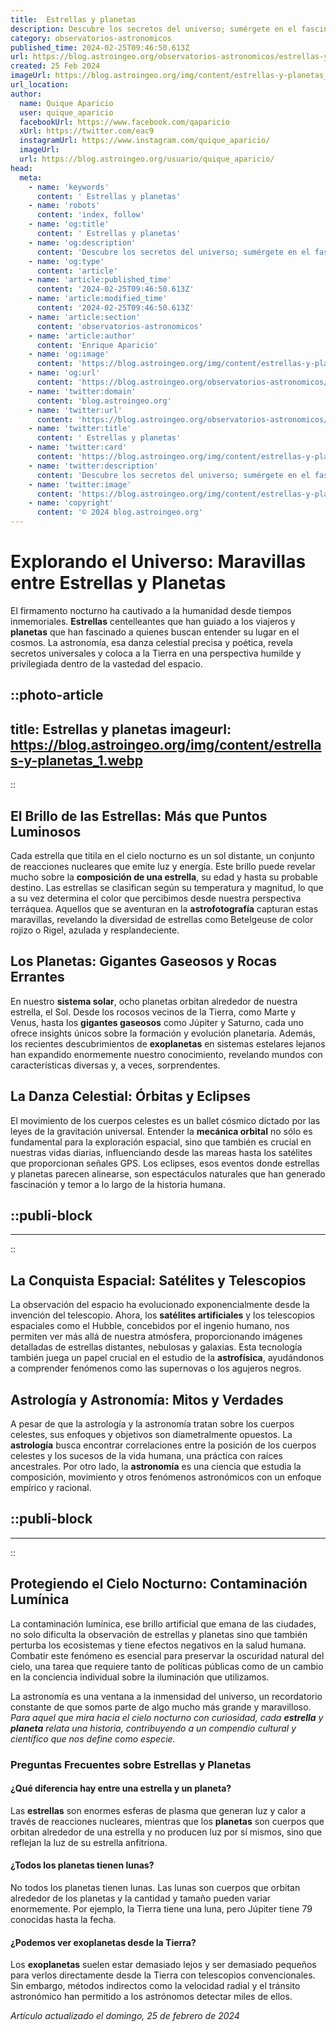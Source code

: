 ```yaml
---
title:  Estrellas y planetas
description: Descubre los secretos del universo; sumérgete en el fascinante mundo de estrellas y planetas y su impactante belleza celestial.
category: observatorios-astronomicos
published_time: 2024-02-25T09:46:50.613Z
url: https://blog.astroingeo.org/observatorios-astronomicos/estrellas-y-planetas
created: 25 Feb 2024
imageUrl: https://blog.astroingeo.org/img/content/estrellas-y-planetas_1.webp
url_location:
author:
  name: Quique Aparicio
  user: quique_aparicio
  facebookUrl: https://www.facebook.com/qaparicio
  xUrl: https://twitter.com/eac9
  instagramUrl: https://www.instagram.com/quique_aparicio/
  imageUrl: 
  url: https://blog.astroingeo.org/usuario/quique_aparicio/
head:
  meta:
    - name: 'keywords'
      content: ' Estrellas y planetas'
    - name: 'robots'
      content: 'index, follow'
    - name: 'og:title'
      content: ' Estrellas y planetas'
    - name: 'og:description'
      content: 'Descubre los secretos del universo; sumérgete en el fascinante mundo de estrellas y planetas y su impactante belleza celestial.'
    - name: 'og:type'
      content: 'article'
    - name: 'article:published_time'
      content: '2024-02-25T09:46:50.613Z'
    - name: 'article:modified_time'
      content: '2024-02-25T09:46:50.613Z'
    - name: 'article:section'
      content: 'observatorios-astronomicos'
    - name: 'article:author'
      content: 'Enrique Aparicio'
    - name: 'og:image'
      content: 'https://blog.astroingeo.org/img/content/estrellas-y-planetas_1.webp'
    - name: 'og:url'
      content: 'https://blog.astroingeo.org/observatorios-astronomicos/estrellas-y-planetas'
    - name: 'twitter:domain'
      content: 'blog.astroingeo.org'
    - name: 'twitter:url'
      content: 'https://blog.astroingeo.org/observatorios-astronomicos/estrellas-y-planetas'
    - name: 'twitter:title'
      content: ' Estrellas y planetas'
    - name: 'twitter:card'
      content: 'https://blog.astroingeo.org/img/content/estrellas-y-planetas_1.webp'
    - name: 'twitter:description'
      content: 'Descubre los secretos del universo; sumérgete en el fascinante mundo de estrellas y planetas y su impactante belleza celestial.'
    - name: 'twitter:image'
      content: 'https://blog.astroingeo.org/img/content/estrellas-y-planetas_1.webp'
    - name: 'copyright'
      content: '© 2024 blog.astroingeo.org'
---
```

# Explorando el Universo: Maravillas entre Estrellas y Planetas

El firmamento nocturno ha cautivado a la humanidad desde tiempos inmemoriales. **Estrellas** centelleantes que han guiado a los viajeros y **planetas** que han fascinado a quienes buscan entender su lugar en el cosmos. La astronomía, esa danza celestial precisa y poética, revela secretos universales y coloca a la Tierra en una perspectiva humilde y privilegiada dentro de la vastedad del espacio. 


::photo-article
---
title:  Estrellas y planetas
imageurl: https://blog.astroingeo.org/img/content/estrellas-y-planetas_1.webp
---
::


## El Brillo de las Estrellas: Más que Puntos Luminosos

Cada estrella que titila en el cielo nocturno es un sol distante, un conjunto de reacciones nucleares que emite luz y energía. Este brillo puede revelar mucho sobre la **composición de una estrella**, su edad y hasta su probable destino. Las estrellas se clasifican según su temperatura y magnitud, lo que a su vez determina el color que percibimos desde nuestra perspectiva terráquea. Aquellos que se aventuran en la **astrofotografía** capturan estas maravillas, revelando la diversidad de estrellas como Betelgeuse de color rojizo o Rigel, azulada y resplandeciente.

## Los Planetas: Gigantes Gaseosos y Rocas Errantes

En nuestro **sistema solar**, ocho planetas orbitan alrededor de nuestra estrella, el Sol. Desde los rocosos vecinos de la Tierra, como Marte y Venus, hasta los **gigantes gaseosos** como Júpiter y Saturno, cada uno ofrece insights únicos sobre la formación y evolución planetaria. Además, los recientes descubrimientos de **exoplanetas** en sistemas estelares lejanos han expandido enormemente nuestro conocimiento, revelando mundos con características diversas y, a veces, sorprendentes.

## La Danza Celestial: Órbitas y Eclipses

El movimiento de los cuerpos celestes es un ballet cósmico dictado por las leyes de la gravitación universal. Entender la **mecánica orbital** no sólo es fundamental para la exploración espacial, sino que también es crucial en nuestras vidas diarias, influenciando desde las mareas hasta los satélites que proporcionan señales GPS. Los eclipses, esos eventos donde estrellas y planetas parecen alinearse, son espectáculos naturales que han generado fascinación y temor a lo largo de la historia humana.


  ::publi-block
  ---
  ---
  ::
  
  
## La Conquista Espacial: Satélites y Telescopios

La observación del espacio ha evolucionado exponencialmente desde la invención del telescopio. Ahora, los **satélites artificiales** y los telescopios espaciales como el Hubble, concebidos por el ingenio humano, nos permiten ver más allá de nuestra atmósfera, proporcionando imágenes detalladas de estrellas distantes, nebulosas y galaxias. Esta tecnología también juega un papel crucial en el estudio de la **astrofísica**, ayudándonos a comprender fenómenos como las supernovas o los agujeros negros.

## Astrología y Astronomía: Mitos y Verdades

A pesar de que la astrología y la astronomía tratan sobre los cuerpos celestes, sus enfoques y objetivos son diametralmente opuestos. La **astrología** busca encontrar correlaciones entre la posición de los cuerpos celestes y los sucesos de la vida humana, una práctica con raíces ancestrales. Por otro lado, la **astronomía** es una ciencia que estudia la composición, movimiento y otros fenómenos astronómicos con un enfoque empírico y racional.


  ::publi-block
  ---
  ---
  ::
  
  
## Protegiendo el Cielo Nocturno: Contaminación Lumínica

La contaminación lumínica, ese brillo artificial que emana de las ciudades, no solo dificulta la observación de estrellas y planetas sino que también perturba los ecosistemas y tiene efectos negativos en la salud humana. Combatir este fenómeno es esencial para preservar la oscuridad natural del cielo, una tarea que requiere tanto de políticas públicas como de un cambio en la conciencia individual sobre la iluminación que utilizamos.

La astronomía es una ventana a la inmensidad del universo, un recordatorio constante de que somos parte de algo mucho más grande y maravilloso. *Para aquel que mira hacia el cielo nocturno con curiosidad, cada **estrella** y **planeta** relata una historia, contribuyendo a un compendio cultural y científico que nos define como especie.*

### Preguntas Frecuentes sobre Estrellas y Planetas

#### ¿Qué diferencia hay entre una estrella y un planeta?
Las **estrellas** son enormes esferas de plasma que generan luz y calor a través de reacciones nucleares, mientras que los **planetas** son cuerpos que orbitan alrededor de una estrella y no producen luz por sí mismos, sino que reflejan la luz de su estrella anfitriona.

#### ¿Todos los planetas tienen lunas?
No todos los planetas tienen lunas. Las lunas son cuerpos que orbitan alrededor de los planetas y la cantidad y tamaño pueden variar enormemente. Por ejemplo, la Tierra tiene una luna, pero Júpiter tiene 79 conocidas hasta la fecha.

#### ¿Podemos ver exoplanetas desde la Tierra?
Los **exoplanetas** suelen estar demasiado lejos y ser demasiado pequeños para verlos directamente desde la Tierra con telescopios convencionales. Sin embargo, métodos indirectos como la velocidad radial y el tránsito astronómico han permitido a los astrónomos detectar miles de ellos.

_Artículo actualizado el domingo, 25 de febrero de 2024_